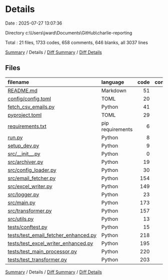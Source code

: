 # Details

Date : 2025-07-27 13:07:36

Directory c:\\Users\\jward\\Documents\\GitHub\\charlie-reporting

Total : 21 files,  1733 codes, 658 comments, 646 blanks, all 3037 lines

[Summary](results.md) / Details / [Diff Summary](diff.md) / [Diff Details](diff-details.md)

## Files
| filename | language | code | comment | blank | total |
| :--- | :--- | ---: | ---: | ---: | ---: |
| [README.md](/README.md) | Markdown | 51 | 0 | 9 | 60 |
| [config/config.toml](/config/config.toml) | TOML | 20 | 0 | 5 | 25 |
| [fetch\_csv\_emails.py](/fetch_csv_emails.py) | Python | 41 | 1 | 13 | 55 |
| [pyproject.toml](/pyproject.toml) | TOML | 29 | 0 | 4 | 33 |
| [requirements.txt](/requirements.txt) | pip requirements | 6 | 11 | 1 | 18 |
| [run.py](/run.py) | Python | 8 | 8 | 4 | 20 |
| [setup\_dev.py](/setup_dev.py) | Python | 9 | 8 | 4 | 21 |
| [src/\_\_init\_\_.py](/src/__init__.py) | Python | 0 | 9 | 2 | 11 |
| [src/archiver.py](/src/archiver.py) | Python | 19 | 15 | 7 | 41 |
| [src/config\_loader.py](/src/config_loader.py) | Python | 30 | 18 | 10 | 58 |
| [src/email\_fetcher.py](/src/email_fetcher.py) | Python | 154 | 53 | 46 | 253 |
| [src/excel\_writer.py](/src/excel_writer.py) | Python | 149 | 77 | 49 | 275 |
| [src/logger.py](/src/logger.py) | Python | 23 | 9 | 10 | 42 |
| [src/main.py](/src/main.py) | Python | 173 | 70 | 58 | 301 |
| [src/transformer.py](/src/transformer.py) | Python | 157 | 87 | 48 | 292 |
| [src/utils.py](/src/utils.py) | Python | 13 | 23 | 8 | 44 |
| [tests/conftest.py](/tests/conftest.py) | Python | 15 | 38 | 7 | 60 |
| [tests/test\_email\_fetcher\_enhanced.py](/tests/test_email_fetcher_enhanced.py) | Python | 218 | 46 | 94 | 358 |
| [tests/test\_excel\_writer\_enhanced.py](/tests/test_excel_writer_enhanced.py) | Python | 195 | 60 | 89 | 344 |
| [tests/test\_main\_processor.py](/tests/test_main_processor.py) | Python | 220 | 58 | 98 | 376 |
| [tests/test\_transformer.py](/tests/test_transformer.py) | Python | 203 | 67 | 80 | 350 |

[Summary](results.md) / Details / [Diff Summary](diff.md) / [Diff Details](diff-details.md)